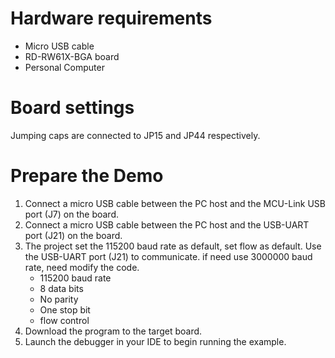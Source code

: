 Hardware requirements
=====================
- Micro USB cable
- RD-RW61X-BGA board
- Personal Computer

Board settings
============
Jumping caps are connected to JP15 and JP44 respectively.

Prepare the Demo
===============
1.  Connect a micro USB cable between the PC host and the MCU-Link USB port (J7) on the board.
2.  Connect a micro USB cable between the PC host and the USB-UART port (J21) on the board.
3.  The project set the 115200 baud rate as default, set flow as default. Use the USB-UART port (J21) to communicate.
    if need use 3000000 baud rate, need modify the code.
    - 115200 baud rate
    - 8 data bits
    - No parity
    - One stop bit
    - flow control
4.  Download the program to the target board.
5.  Launch the debugger in your IDE to begin running the example.

